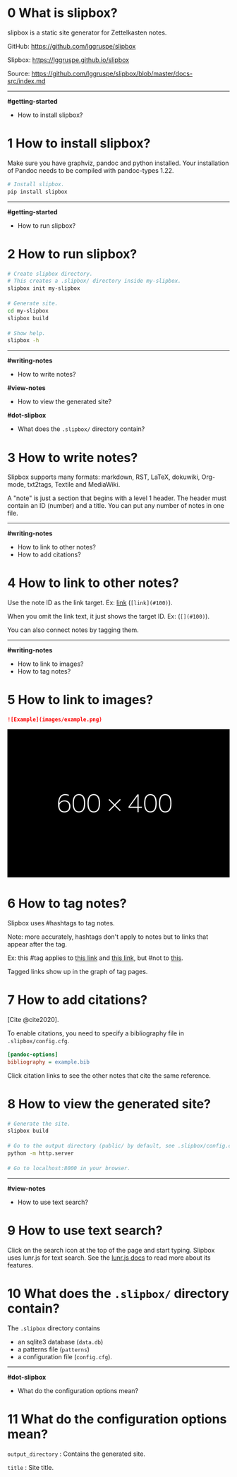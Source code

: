 # 0 What is slipbox?

slipbox is a static site generator for Zettelkasten notes.

GitHub: <https://github.com/lggruspe/slipbox>

Slipbox: <https://lggruspe.github.io/slipbox>

Source: <https://github.com/lggruspe/slipbox/blob/master/docs-src/index.md>

---

**#getting-started**

- How to install slipbox? [](#1)



# 1 How to install slipbox?

Make sure you have graphviz, pandoc and python installed.
Your installation of Pandoc needs to be compiled with pandoc-types 1.22.

```bash
# Install slipbox.
pip install slipbox
```

---

**#getting-started**

- How to run slipbox? [](#2)



# 2 How to run slipbox?

```bash
# Create slipbox directory.
# This creates a .slipbox/ directory inside my-slipbox.
slipbox init my-slipbox

# Generate site.
cd my-slipbox
slipbox build

# Show help.
slipbox -h
```

---

**#writing-notes**

- How to write notes? [](#3)

**#view-notes**

- How to view the generated site? [](#8)

**#dot-slipbox**

- What does the `.slipbox/` directory contain? [](#10)



# 3 How to write notes?

Slipbox supports many formats: markdown, RST, LaTeX, dokuwiki,
Org-mode, txt2tags, Textile and MediaWiki.

A "note" is just a section that begins with a level 1 header.
The header must contain an ID (number) and a title.
You can put any number of notes in one file.

---

**#writing-notes**

- How to link to other notes? [](#4)
- How to add citations? [](#7)



# 4 How to link to other notes?

Use the note ID as the link target.
Ex: [link](#100) (`[link](#100)`).

When you omit the link text, it just shows the target ID.
Ex: [](#100) (`[](#100)`).

You can also connect notes by tagging them.

---

**#writing-notes**

- How to link to images? [](#5)
- How to tag notes? [](#6)



# 5 How to link to images?

```markdown
![Example](images/example.png)
```

![Example](images/example.png)



# 6 How to tag notes?

Slipbox uses #hashtags to tag notes.

Note: more accurately, hashtags don't apply to notes but to links that
appear after the tag.

Ex: this #tag applies to [this link](#100) and [this link](#101),
but #not to [this](#102).

Tagged links show up in the graph of tag pages.



# 7 How to add citations?

[Cite @cite2020].

To enable citations, you need to specify a bibliography file in
`.slipbox/config.cfg`.

```cfg
[pandoc-options]
bibliography = example.bib
```

Click citation links to see the other notes that cite the same
reference.



# 8 How to view the generated site?

```bash
# Generate the site.
slipbox build

# Go to the output directory (public/ by default, see .slipbox/config.cfg).
python -m http.server

# Go to localhost:8000 in your browser.
```

---

**#view-notes**

- How to use text search? [](#9)



# 9 How to use text search?

Click on the search icon at the top of the page and start typing.
Slipbox uses lunr.js for text search.
See the [lunr.js docs](https://lunrjs.com/guides/searching.html) to
read more about its features.



# 10 What does the `.slipbox/` directory contain?

The `.slipbox` directory contains

- an sqlite3 database (`data.db`)
- a patterns file (`patterns`)
- a configuration file (`config.cfg`).

---

**#dot-slipbox**

- What do the configuration options mean? [](#11)



# 11 What do the configuration options mean?

`output_directory`
: Contains the generated site.

`title`
: Site title.
